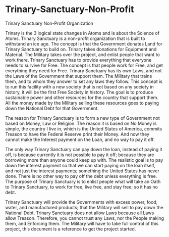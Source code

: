 # Trinary-Sanctuary-Non-Profit

Trinary Sanctuary Non-Profit Organization

Trinary is the 3 logical state changes in Atoms and is about the Science of Atoms. Trinary Sanctuary is a non-profit organization that is built to withstand an ice age. The concept is that the Government donates Land for Trinary Sanctuary to build on. Trinary takes donations for Equipment and Material. The Military takes over the project, and enlist people that want to work there. Trinary Sanctuary has to provide everything that everyone needs to survive for Free. The concept is that people work for Free, and get everything they need for Free. Trinary Sanctuary has its own Laws, and not the Laws of the Government that support them. The Military that trains them, and to whom they answer to set any laws they follow. This concept is to run this facility with a new society that is not based on any society in history, it will be the first Free Society in history. The goal is to produce sustainable power and other resources for the country that support them. All the money made by the Military selling these resources goes to paying down the National Debt for that Government.

The reason for Trinary Sanctuary is to form a new type of Government not based on Money, Law or Religion. The reason it is based on No Money is simple, the country I live in, which is the United States of America, commits Treason to have the Federal Reserve print their Money. And now they cannot make the Interest payment on the Loan, and no way to pay it off. 

The only way Trinary Sanctuary can pay down the loan, instead of paying it off, is because currently it is not possible to pay it off; because they are borrowing more than anyone could keep up with. The realistic goal is to pay down the interest payment so that we can start paying on the loan itself, and not just the interest payments; something the United States has never done. There is no other way to pay off the debt unless everything is free. The purpose of Trinary Sanctuary is to enlist people what will take an Oath to Trinary Sanctuary, to work for free, live free, and stay free; so it has no debt.

Trinary Sanctuary will provide the Governments with excess power, food, water, and manufactured products; that the Military will sell to pay down the National Debt.
Trinary Sanctuary does not allow Laws because all Laws allow Treason. Therefore, you cannot trust any Laws, nor the People making them, and Enforcing them. 
The Military will have to take full control of this project, this document is a reference to get the project started.
